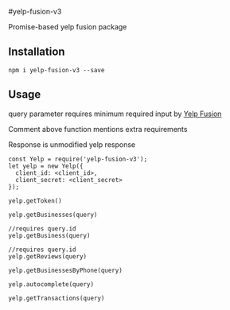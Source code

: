 #yelp-fusion-v3

Promise-based yelp fusion package

Installation
----------
```
npm i yelp-fusion-v3 --save
```

Usage
----------

query parameter requires minimum required input by [Yelp Fusion](https://www.yelp.com/developers/documentation/v3)

Comment above function mentions extra requirements

Response is unmodified yelp response

```
const Yelp = require('yelp-fusion-v3');
let yelp = new Yelp({
  client_id: <client_id>,
  client_secret: <client_secret>
});

yelp.getToken()

yelp.getBusinesses(query)

//requires query.id
yelp.getBusiness(query)

//requires query.id
yelp.getReviews(query)

yelp.getBusinessesByPhone(query)

yelp.autocomplete(query)
 
yelp.getTransactions(query)
```